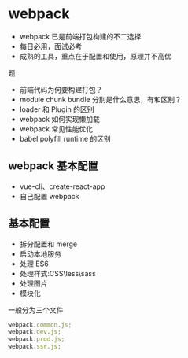 # webpack

- webpack 已是前端打包构建的不二选择
- 每日必用，面试必考
- 成熟的工具，重点在于配置和使用，原理并不高优

题

- 前端代码为何要构建打包？
- module chunk bundle 分别是什么意思，有和区别？
- loader 和 Plugin 的区别
- webpack 如何实现懒加载
- webpack 常见性能优化
- babel polyfill runtime 的区别

## webpack 基本配置

- vue-cli、create-react-app
- 自己配置 webpack

## 基本配置

- 拆分配置和 merge
- 启动本地服务
- 处理 ES6
- 处理样式:CSS\less\sass
- 处理图片
- 模块化

一般分为三个文件

```js
webpack.common.js;
webpack.dev.js;
webpack.prod.js;
webpack.ssr.js;
```
